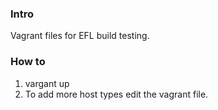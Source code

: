 ### Intro

Vagrant files for EFL build testing.

### How to

1. vargant up
1. To add more host types edit the vagrant file.
